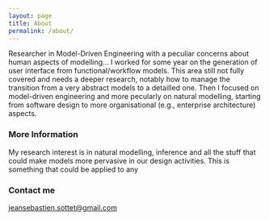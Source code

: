 ```yaml
---
layout: page
title: About
permalink: /about/
---
```

Researcher in Model-Driven Engineering with a peculiar concerns about human aspects of modelling...
I worked for some year on the generation of user interface from functional/workflow models. This area still not fully covered
and needs a deeper research, notably how to manage the transition from a very abstract models to a detailled one.
Then I focused on model-driven engineering and more pecularly on natural modelling, starting from software design to more
organisational (e.g., enterprise architecture) aspects.

### More Information

My research interest is in natural modelling, inference and all the stuff that could make models more pervasive in our design activities.
This is something that could be applied to any

### Contact me

[jeansebastien.sottet@gmail.com](mailto:email@domain.com)
